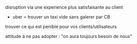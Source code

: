 disruption via une experience plus satisfaisante au client
- uber = trouver un taxi vide sans galerer par CB

trouver ce qui est penible pour vos clients/utilisateurs

attitude à ne pas adopter : "on aura toujours besoin de nous"
